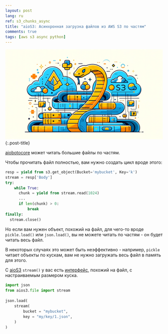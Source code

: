 ```yaml
---
layout: post
lang: ru
ref: s3_chunks_async
title: "aioS3: Асинхронная загрузка файлов из AWS S3 по частям"
comments: true
tags: [aws s3 async python]
---
```


![](/images/s3aio.png){:.post-title}

[aiobotocore](https://aiobotocore.readthedocs.io/en/latest/) может читать большие файлы по частям.

Чтобы прочитать файл полностью, вам нужно создать цикл вроде этого:

```python
resp = yield from s3.get_object(Bucket='mybucket', Key='k')
stream = resp['Body']
try:
    while True:
      chunk = yield from stream.read(1024)
      ...
      if len(chunk) > 0:
          break
finally:
  stream.close()
```

Но если вам нужен объект, похожий на файл, для чего-то вроде `pickle.load()` или `json.load()`, вы не можете читать по
частям - он будет читать весь файл. 

В некоторых случаях это может быть неэффективно - например, `pickle` читает объекты по кускам, вам не нужно
загружать весь файл в память для этого.

С [aioS3](https://github.com/andgineer/aios3/actions) `stream()` у вас есть 
[интерфейс](https://andgineer.github.io/aios3/reference/#aios3.file.stream), похожий на файл, с настраиваемым
размером куска.

```python
import json
from aios3.file import stream

json.load(
    stream(
        bucket = "mybucket", 
        key = "my/key/1.json",
    )
)
```

